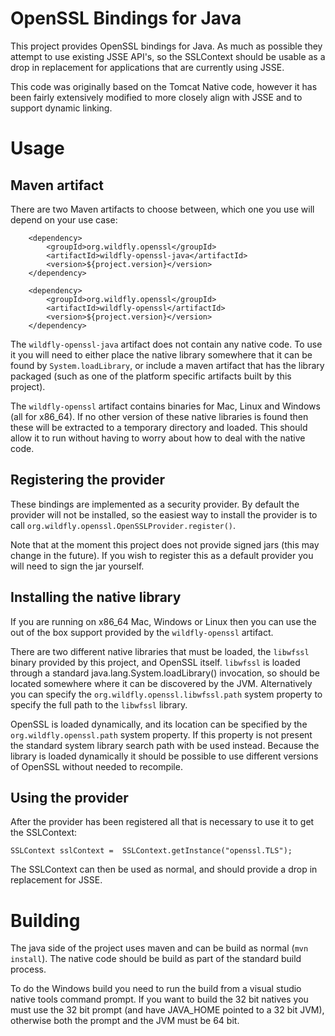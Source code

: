 OpenSSL Bindings for Java
=========================

This project provides OpenSSL bindings for Java. As much as possible they attempt to use existing JSSE API's, so the
SSLContext should be usable as a drop in replacement for applications that are currently using JSSE.

This code was originally based on the Tomcat Native code, however it has been fairly extensively modified to more closely
align with JSSE and to support dynamic linking.

Usage
=====

Maven artifact
--------------

There are two Maven artifacts to choose between, which one you use will depend on your use case:


        <dependency>
            <groupId>org.wildfly.openssl</groupId>
            <artifactId>wildfly-openssl-java</artifactId>
            <version>${project.version}</version>
        </dependency>
        
        <dependency>
            <groupId>org.wildfly.openssl</groupId>
            <artifactId>wildfly-openssl</artifactId>
            <version>${project.version}</version>
        </dependency>

The `wildfly-openssl-java` artifact does not contain any native code. To use it you will need to either place the native library
somewhere that it can be found by `System.loadLibrary`, or include a maven artifact that has the library packaged (such as one of
the platform specific artifacts built by this project).

The `wildfly-openssl` artifact contains binaries for Mac, Linux and Windows (all for x86_64). If no other version of these
 native libraries is found then these will be extracted to a temporary directory and loaded. This should allow it to run without
 having to worry about how to deal with the native code.


Registering the provider
------------------------

These bindings are implemented as a security provider. By default the provider will not be installed, so the easiest way
to install the provider is to call `org.wildfly.openssl.OpenSSLProvider.register()`.

Note that at the moment this project does not provide signed jars (this may change in the future). If you wish to register
this as a default provider you will need to sign the jar yourself.

Installing the native library
-----------------------------

If you are running on x86_64 Mac, Windows or Linux then you can use the out of the box support provided by the `wildfly-openssl`
artifact.

There are two different native libraries that must be loaded, the `libwfssl` binary provided by this project, and OpenSSL
itself. `libwfssl` is loaded through a standard java.lang.System.loadLibrary() invocation, so should be located somewhere
where it can be discovered by the JVM. Alternatively you can specify the `org.wildfly.openssl.libwfssl.path` system property
to specify the full path to the `libwfssl` library.

OpenSSL is loaded dynamically, and its location can be specified by the `org.wildfly.openssl.path` system property. If
this property is not present the standard system library search path with be used instead. Because the library is loaded
dynamically it should be possible to use different versions of OpenSSL without needed to recompile.

Using the provider
------------------

After the provider has been registered all that is necessary to use it to get the SSLContext:

    SSLContext sslContext =  SSLContext.getInstance("openssl.TLS");

The SSLContext can then be used as normal, and should provide a drop in replacement for JSSE.

Building
========

The java side of the project uses maven and can be build as normal (`mvn install`). The native code should be build
as part of the standard build process.

To do the Windows build you need to run the build from a visual studio native tools command prompt. If you want to build
the 32 bit natives you must use the 32 bit prompt (and have JAVA_HOME pointed to a 32 bit JVM), otherwise both the prompt
and the JVM must be 64 bit.
